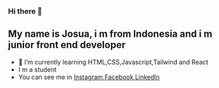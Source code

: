 ### Hi there 👋
## My name is Josua, i m from Indonesia and i m junior front end developer
- 🌱 I’m currently learning HTML,CSS,Javascript,Tailwind and React
- I m a student 
- You can see me in  [Instagram](https://www.instagram.com/josuastng/),[Facebook](https://www.facebook.com/profile.php?id=100009735270078),[Linkedln](https://www.linkedin.com/in/josua-sitanggang-25898b214/)

<!--
**josua-stng/josua-stng** is a ✨ _special_ ✨ repository because its `README.md` (this file) appears on your GitHub profile.

Here are some ideas to get you started:

- 🔭 I’m currently working on ...
- 🌱 I’m currently learning ...
- 👯 I’m looking to collaborate on ...
- 🤔 I’m looking for help with ...
- 💬 Ask me about ...
- 📫 How to reach me: ...
- 😄 Pronouns: ...
- ⚡ Fun fact: ...
-->
